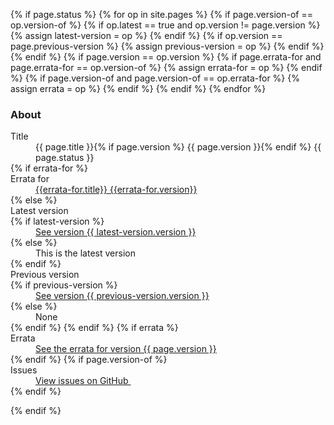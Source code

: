 {% if page.status %}
{% for op in site.pages %}
{% if page.version-of == op.version-of %}
{% if op.latest == true and op.version != page.version %}
{% assign latest-version = op %}
{% endif %}
{% if op.version == page.previous-version %}
{% assign previous-version = op %}
{% endif %}
{% endif %}
{% if page.version == op.version %}
{%   if page.errata-for and page.errata-for == op.version-of %}
{%     assign errata-for = op %}
{%   endif %}
{%   if page.version-of and page.version-of == op.errata-for %}
{%     assign errata = op %}
{%   endif %}
{% endif %}
{% endfor %}
  <div class="panel panel-default" id="issues_panel">
    <div class="panel-heading">
      <h3 class="panel-title nocount">
        About
      </h3>
    </div>
    <div class="panel-body">
    <dl>
    <dt>Title<dt>
    <dd>{{ page.title }}{% if page.version %} {{ page.version }}{% endif %}&nbsp;<span class="badge spec-badge-status-{{ page.status }}">{{ page.status }}</span></dd>
{% if errata-for %}
    <dt>Errata for</dt>
    <dd><a href="{{ site.baseurl }}{{ errata-for.url }}">{{errata-for.title}} {{errata-for.version}}</a></dd>
{% else %}
    <dt>Latest version</dt>
{% if latest-version %}
    <dd><a href="{{ site.baseurl }}{{ latest-version.url }}">See version {{ latest-version.version }}</a></dd>
{% else %}
    <dd>This is the latest version</dd>
{% endif %}
    <dt>Previous version<dt>
{% if previous-version %}
    <dd><a href="{{ site.baseurl }}{{ previous-version.url }}">See version {{ previous-version.version }}</a></dd>
{% else %}
    <dd>None</dd>
{% endif %}
{% endif %}
{% if errata %}
    <dt>Errata</dt>
    <dd><a href="{{ site.baseurl }}{{ errata.url }}">See the errata for version {{ page.version }}</a></dd>
{% endif %}
{% if page.version-of %}
    <dt>Issues</dt>
    <dd><a href="https://github.com/iipc/warc-specifications/labels/{{ page.version-of }}">View issues on GitHub&nbsp;<span class="glyphicon glyphicon-tags"></span></a></dd>
{% endif %}
    </dl>
    </div>
</div>
{% endif %}
